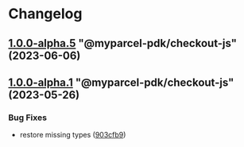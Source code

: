 # Changelog

<!-- MONODEPLOY:BELOW -->

## [1.0.0-alpha.5](https://github/myparcelnl/js-pdk/compare/@myparcel-pdk/checkout-js@1.0.0-alpha.4...@myparcel-pdk/checkout-js@1.0.0-alpha.5) "@myparcel-pdk/checkout-js" (2023-06-06)




## [1.0.0-alpha.1](https://github/myparcelnl/js-pdk/compare/@myparcel-pdk/checkout-js@1.0.0-alpha.0...@myparcel-pdk/checkout-js@1.0.0-alpha.1) "@myparcel-pdk/checkout-js" (2023-05-26)


### Bug Fixes

* restore missing types ([903cfb9](https://github/myparcelnl/js-pdk/commit/903cfb95f161bb5b49fbb91c4f96a7e44c524db8))


